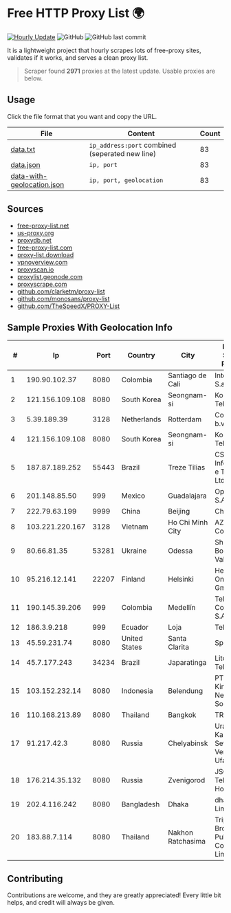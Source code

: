 
# Free HTTP Proxy List 🌍

[![Hourly Update](https://github.com/mertguvencli/http-proxy-list/actions/workflows/main.yml/badge.svg?branch=main)](https://github.com/mertguvencli/http-proxy-list/actions/workflows/main.yml)
![GitHub](https://img.shields.io/github/license/mertguvencli/http-proxy-list)
![GitHub last commit](https://img.shields.io/github/last-commit/mertguvencli/http-proxy-list)

It is a lightweight project that hourly scrapes lots of free-proxy sites, validates if it works, and serves a clean proxy list.


> Scraper found **2971** proxies at the latest update. Usable proxies are below.

## Usage

Click the file format that you want and copy the URL.


|File|Content|Count|
|----|-------|-----|
|[data.txt](https://raw.githubusercontent.com/mertguvencli/http-proxy-list/main/proxy-list/data.txt)|`ip_address:port` combined (seperated new line)|83|
|[data.json](https://raw.githubusercontent.com/mertguvencli/http-proxy-list/main/proxy-list/data.json)|`ip, port`|83|
|[data-with-geolocation.json](https://raw.githubusercontent.com/mertguvencli/http-proxy-list/main/proxy-list/data-with-geolocation.json)|`ip, port, geolocation`|83|

## Sources

* [free-proxy-list.net](https://free-proxy-list.net)
* [us-proxy.org](https://www.us-proxy.org)
* [proxydb.net](http://proxydb.net)
* [free-proxy-list.com](https://free-proxy-list.com/?page=&port=&type%5B%5D=http&type%5B%5D=https&up_time=0&search=Search)
* [proxy-list.download](https://www.proxy-list.download/HTTP)
* [vpnoverview.com](https://vpnoverview.com/privacy/anonymous-browsing/free-proxy-servers)
* [proxyscan.io](https://www.proxyscan.io)
* [proxylist.geonode.com](https://proxylist.geonode.com/api/proxy-list?limit=300&page=1&sort_by=lastChecked&sort_type=desc&protocols=http,https)
* [proxyscrape.com](https://api.proxyscrape.com/v2/?request=displayproxies&protocol=http&timeout=10000&country=all&ssl=all&anonymity=all)
* [github.com/clarketm/proxy-list](https://raw.githubusercontent.com/clarketm/proxy-list/master/proxy-list-raw.txt)
* [github.com/monosans/proxy-list](https://raw.githubusercontent.com/monosans/proxy-list/main/proxies/http.txt)
* [github.com/TheSpeedX/PROXY-List](https://raw.githubusercontent.com/TheSpeedX/PROXY-List/master/http.txt)


## Sample Proxies With Geolocation Info

|#|Ip|Port|Country|City|Internet Service Provider|
|-|--|----|-------|----|-------------------------|
|1|190.90.102.37|8080|Colombia|Santiago de Cali|Internexa S.a. E.S.P|
|2|121.156.109.108|8080|South Korea|Seongnam-si|Korea Telecom|
|3|5.39.189.39|3128|Netherlands|Rotterdam|ColoCenter b.v.|
|4|121.156.109.108|8080|South Korea|Seongnam-si|Korea Telecom|
|5|187.87.189.252|55443|Brazil|Treze Tilias|CS-NET InformÔtica e Tecnologia Ltda.|
|6|201.148.85.50|999|Mexico|Guadalajara|Operbes, S.A. de C.V.|
|7|222.79.63.199|9999|China|Beijing|Chinanet|
|8|103.221.220.167|3128|Vietnam|Ho Chi Minh City|AZDIGI Corporation|
|9|80.66.81.35|53281|Ukraine|Odessa|Shulzhenko Bohdana Valentynivna|
|10|95.216.12.141|22207|Finland|Helsinki|Hetzner Online GmbH|
|11|190.145.39.206|999|Colombia|Medellín|Telmex Colombia S.A.|
|12|186.3.9.218|999|Ecuador|Loja|Telconet S.A|
|13|45.59.231.74|8080|United States|Santa Clarita|Spectrum|
|14|45.7.177.243|34234|Brazil|Japaratinga|Litoral Telecom|
|15|103.152.232.14|8080|Indonesia|Belendung|PT Kingpolah Network Solutions|
|16|110.168.213.89|8080|Thailand|Bangkok|TRUENET|
|17|91.217.42.3|8080|Russia|Chelyabinsk|Uralskie Kabelnye Seti Ltd. Verkhny Ufaley|
|18|176.214.35.132|8080|Russia|Zvenigorod|JSC "ER-Telecom Holding"|
|19|202.4.116.242|8080|Bangladesh|Dhaka|dhakaCom Limited|
|20|183.88.7.114|8080|Thailand|Nakhon Ratchasima|Triple T Broadband Public Company Limited|



## Contributing

Contributions are welcome, and they are greatly appreciated! Every
little bit helps, and credit will always be given.

